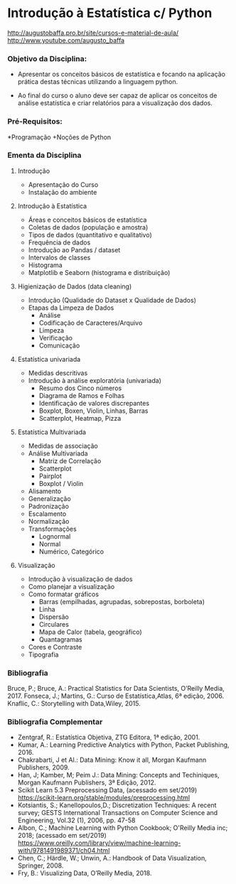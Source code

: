 # Introdução à Estatística c/ Python

http://augustobaffa.pro.br/site/cursos-e-material-de-aula/
http://www.youtube.com/augusto_baffa

### Objetivo da Disciplina:

* Apresentar os conceitos básicos de estatística e focando na aplicação prática destas técnicas utilizando a linguagem python.

* Ao final do curso o aluno deve ser capaz de aplicar os conceitos de análise estatística e criar relatórios para a visualização dos dados.


### Pré-Requisitos:

*Programação
	+Noções de Python 


### Ementa da Disciplina

1) Introdução
	- Apresentação do Curso
	- Instalação do ambiente

2) Introdução à Estatística
	- Áreas e conceitos básicos de estatística
	- Coletas de dados (população e amostra)
	- Tipos de dados (quantitativo e qualitativo)
	- Frequência de dados
	- Introdução ao Pandas / dataset
	- Intervalos de classes
	- Histograma
	- Matplotlib e Seaborn (histograma e distribuição)

3) Higienização de Dados (data cleaning)
	- Introdução (Qualidade do Dataset x Qualidade de Dados)
	- Etapas da Limpeza de Dados
		+ Análise
		+ Codificação de Caracteres/Arquivo
		+ Limpeza
		+ Verificação
		+ Comunicação

4) Estatística univariada
	- Medidas descritivas
	- Introdução à análise exploratória (univariada)
		+ Resumo dos Cinco números
		+ Diagrama de Ramos e Folhas
		+ Identificação de valores discrepantes
		+ Boxplot, Boxen, Violin, Linhas, Barras
		+ Scatterplot, Heatmap, Pizza


5) Estatística Multivariada
	- Medidas de associação
	- Análise Multivariada
		+ Matriz de Correlação
		+ Scatterplot
		+ Pairplot
		+ Boxplot / Violin
	- Alisamento
	- Generalização
	- Padronização
	- Escalamento
	- Normalização
	- Transformações
		+ Lognormal
		+ Normal
		+ Numérico, Categórico

6) Visualização
	- Introdução à visualização de dados
	- Como planejar a visualização
	- Como formatar gráficos
		+ Barras (empilhadas, agrupadas, sobrepostas, borboleta)
		+ Linha
		+ Dispersão
		+ Circulares
		+ Mapa de Calor (tabela, geográfico)
		+ Quantagramas
	- Cores e Contraste
	- Tipografia
	

### Bibliografia

Bruce, P.; Bruce, A.: Practical Statistics for Data Scientists, O’Reilly Media, 2017.
Fonseca, J.; Martins, G.: Curso de Estatística,Atlas, 6ª edição, 2006.
Knaflic, C.: Storytelling with Data,Wiley, 2015.


### Bibliografia Complementar

* Zentgraf, R.: Estatística Objetiva, ZTG Editora, 1ª edição, 2001.
* Kumar, A.: Learning Predictive Analytics with Python, Packet Publishing, 2016.
* Chakrabarti, J et Al.: Data Mining: Know it all, Morgan Kaufmann Publishers, 2009.
* Han, J; Kamber, M; Peim J.: Data Mining: Concepts and Techiniques, Morgan Kaufmann Publishers, 3ª Edição, 2012.
* Scikit Learn 5.3 Preprocessing Data, (acessado em set/2019) https://scikit-learn.org/stable/modules/preprocessing.html
* Kotsiantis, S.; Kanellopoulos,D.; Discretization Techniques: A recent survey; GESTS International Transactions on Computer Science and Engineering, Vol.32 (1), 2006, pp. 47-58
* Albon, C.; Machine Learning with Python Cookbook; O'Reilly Media inc; 2018; (acessado em set/2019) https://www.oreilly.com/library/view/machine-learning-with/9781491989371/ch04.html
* Chen, C.; Härdle, W.; Unwin, A.: Handbook of Data Visualization, Springer, 2008.
* Fry, B.: Visualizing Data, O’Reilly Media, 2018.


